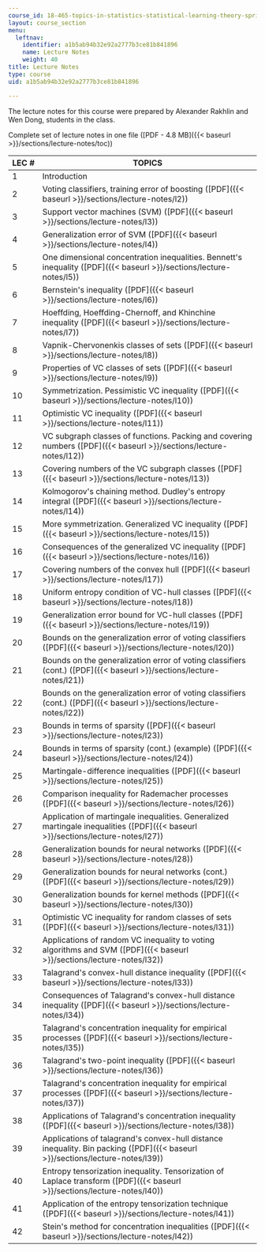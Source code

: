 ```yaml
---
course_id: 18-465-topics-in-statistics-statistical-learning-theory-spring-2007
layout: course_section
menu:
  leftnav:
    identifier: a1b5ab94b32e92a2777b3ce81b841896
    name: Lecture Notes
    weight: 40
title: Lecture Notes
type: course
uid: a1b5ab94b32e92a2777b3ce81b841896

---
```


The lecture notes for this course were prepared by Alexander Rakhlin and Wen Dong, students in the class.

Complete set of lecture notes in one file ([PDF - 4.8 MB]({{< baseurl >}}/sections/lecture-notes/toc))

| LEC # | TOPICS |
| --- | --- |
| 1 | Introduction |
| 2 | Voting classifiers, training error of boosting ([PDF]({{< baseurl >}}/sections/lecture-notes/l2)) |
| 3 | Support vector machines (SVM) ([PDF]({{< baseurl >}}/sections/lecture-notes/l3)) |
| 4 | Generalization error of SVM ([PDF]({{< baseurl >}}/sections/lecture-notes/l4)) |
| 5 | One dimensional concentration inequalities. Bennett's inequality ([PDF]({{< baseurl >}}/sections/lecture-notes/l5)) |
| 6 | Bernstein's inequality ([PDF]({{< baseurl >}}/sections/lecture-notes/l6)) |
| 7 | Hoeffding, Hoeffding-Chernoff, and Khinchine inequality ([PDF]({{< baseurl >}}/sections/lecture-notes/l7)) |
| 8 | Vapnik-Chervonenkis classes of sets ([PDF]({{< baseurl >}}/sections/lecture-notes/l8)) |
| 9 | Properties of VC classes of sets ([PDF]({{< baseurl >}}/sections/lecture-notes/l9)) |
| 10 | Symmetrization. Pessimistic VC inequality ([PDF]({{< baseurl >}}/sections/lecture-notes/l10)) |
| 11 | Optimistic VC inequality ([PDF]({{< baseurl >}}/sections/lecture-notes/l11)) |
| 12 | VC subgraph classes of functions. Packing and covering numbers ([PDF]({{< baseurl >}}/sections/lecture-notes/l12)) |
| 13 | Covering numbers of the VC subgraph classes ([PDF]({{< baseurl >}}/sections/lecture-notes/l13)) |
| 14 | Kolmogorov's chaining method. Dudley's entropy integral ([PDF]({{< baseurl >}}/sections/lecture-notes/l14)) |
| 15 | More symmetrization. Generalized VC inequality ([PDF]({{< baseurl >}}/sections/lecture-notes/l15)) |
| 16 | Consequences of the generalized VC inequality ([PDF]({{< baseurl >}}/sections/lecture-notes/l16)) |
| 17 | Covering numbers of the convex hull ([PDF]({{< baseurl >}}/sections/lecture-notes/l17)) |
| 18 | Uniform entropy condition of VC-hull classes ([PDF]({{< baseurl >}}/sections/lecture-notes/l18)) |
| 19 | Generalization error bound for VC-hull classes ([PDF]({{< baseurl >}}/sections/lecture-notes/l19)) |
| 20 | Bounds on the generalization error of voting classifiers ([PDF]({{< baseurl >}}/sections/lecture-notes/l20)) |
| 21 | Bounds on the generalization error of voting classifiers (cont.) ([PDF]({{< baseurl >}}/sections/lecture-notes/l21)) |
| 22 | Bounds on the generalization error of voting classifiers (cont.) ([PDF]({{< baseurl >}}/sections/lecture-notes/l22)) |
| 23 | Bounds in terms of sparsity ([PDF]({{< baseurl >}}/sections/lecture-notes/l23)) |
| 24 | Bounds in terms of sparsity (cont.) (example) ([PDF]({{< baseurl >}}/sections/lecture-notes/l24)) |
| 25 | Martingale-difference inequalities ([PDF]({{< baseurl >}}/sections/lecture-notes/l25)) |
| 26 | Comparison inequality for Rademacher processes ([PDF]({{< baseurl >}}/sections/lecture-notes/l26)) |
| 27 | Application of martingale inequalities. Generalized martingale inequalities ([PDF]({{< baseurl >}}/sections/lecture-notes/l27)) |
| 28 | Generalization bounds for neural networks ([PDF]({{< baseurl >}}/sections/lecture-notes/l28)) |
| 29 | Generalization bounds for neural networks (cont.) ([PDF]({{< baseurl >}}/sections/lecture-notes/l29)) |
| 30 | Generalization bounds for kernel methods ([PDF]({{< baseurl >}}/sections/lecture-notes/l30)) |
| 31 | Optimistic VC inequality for random classes of sets ([PDF]({{< baseurl >}}/sections/lecture-notes/l31)) |
| 32 | Applications of random VC inequality to voting algorithms and SVM ([PDF]({{< baseurl >}}/sections/lecture-notes/l32)) |
| 33 | Talagrand's convex-hull distance inequality ([PDF]({{< baseurl >}}/sections/lecture-notes/l33)) |
| 34 | Consequences of Talagrand's convex-hull distance inequality ([PDF]({{< baseurl >}}/sections/lecture-notes/l34)) |
| 35 | Talagrand's concentration inequality for empirical processes ([PDF]({{< baseurl >}}/sections/lecture-notes/l35)) |
| 36 | Talagrand's two-point inequality ([PDF]({{< baseurl >}}/sections/lecture-notes/l36)) |
| 37 | Talagrand's concentration inequality for empirical processes ([PDF]({{< baseurl >}}/sections/lecture-notes/l37)) |
| 38 | Applications of Talagrand's concentration inequality ([PDF]({{< baseurl >}}/sections/lecture-notes/l38)) |
| 39 | Applications of talagrand's convex-hull distance inequality. Bin packing ([PDF]({{< baseurl >}}/sections/lecture-notes/l39)) |
| 40 | Entropy tensorization inequality. Tensorization of Laplace transform ([PDF]({{< baseurl >}}/sections/lecture-notes/l40)) |
| 41 | Application of the entropy tensorization technique ([PDF]({{< baseurl >}}/sections/lecture-notes/l41)) |
| 42 | Stein's method for concentration inequalities ([PDF]({{< baseurl >}}/sections/lecture-notes/l42))